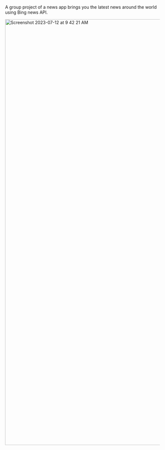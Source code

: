 A group project of a news app brings you the latest news around the world using Bing news API.

<img width="1384" alt="Screenshot 2023-07-12 at 9 42 21 AM" src="https://github.com/Chilam-Yim/News-Feed/assets/101900770/4d423c81-6430-477a-82e1-c6207ef32585">
